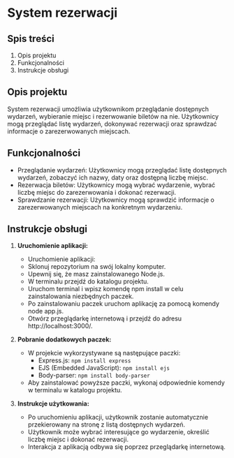 # System rezerwacji

## Spis treści
1. Opis projektu
2. Funkcjonalności
3. Instrukcje obsługi

## Opis projektu
System rezerwacji umożliwia użytkownikom przeglądanie dostępnych wydarzeń, wybieranie miejsc i rezerwowanie biletów na nie. Użytkownicy mogą przeglądać listę wydarzeń, dokonywać rezerwacji oraz sprawdzać informacje o zarezerwowanych miejscach.

## Funkcjonalności
- Przeglądanie wydarzeń: Użytkownicy mogą przeglądać listę dostępnych wydarzeń, zobaczyć ich nazwy, daty oraz dostępną liczbę miejsc.
- Rezerwacja biletów: Użytkownicy mogą wybrać wydarzenie, wybrać liczbę miejsc do zarezerwowania i dokonać rezerwacji.
- Sprawdzanie rezerwacji: Użytkownicy mogą sprawdzić informacje o zarezerwowanych miejscach na konkretnym wydarzeniu.

## Instrukcje obsługi
1. **Uruchomienie aplikacji:**
   - Uruchomienie aplikacji:
   - Sklonuj repozytorium na swój lokalny komputer.
   - Upewnij się, że masz zainstalowanego Node.js.
   - W terminalu przejdź do katalogu projektu.
   - Uruchom terminal i wpisz komendę npm install w celu zainstalowania niezbędnych paczek.
   - Po zainstalowaniu paczek uruchom aplikację za pomocą komendy node app.js.
   - Otwórz przeglądarkę internetową i przejdź do adresu http://localhost:3000/.

2. **Pobranie dodatkowych paczek:**
   - W projekcie wykorzystywane są następujące paczki:
     - Express.js: `npm install express`
     - EJS (Embedded JavaScript): `npm install ejs`
     - Body-parser: `npm install body-parser`
   - Aby zainstalować powyższe paczki, wykonaj odpowiednie komendy w terminalu w katalogu projektu.

3. **Instrukcje użytkowania:**
   - Po uruchomieniu aplikacji, użytkownik zostanie automatycznie przekierowany na stronę z listą dostępnych wydarzeń.
   - Użytkownik może wybrać interesujące go wydarzenie, określić liczbę miejsc i dokonać rezerwacji.
   - Interakcja z aplikacją odbywa się poprzez przeglądarkę internetową.
